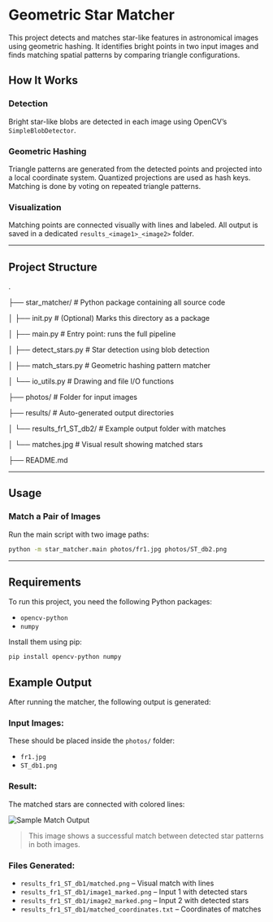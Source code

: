 # Geometric Star Matcher

This project detects and matches star-like features in astronomical images using geometric hashing. It identifies bright points in two input images and finds matching spatial patterns by comparing triangle configurations.

## How It Works

### Detection

Bright star-like blobs are detected in each image using OpenCV’s `SimpleBlobDetector`.

### Geometric Hashing

Triangle patterns are generated from the detected points and projected into a local coordinate system. Quantized projections are used as hash keys. Matching is done by voting on repeated triangle patterns.

### Visualization

Matching points are connected visually with lines and labeled. All output is saved in a dedicated `results_<image1>_<image2>` folder.

---

## Project Structure

.

├── star_matcher/ # Python package containing all source code

│ ├── init.py # (Optional) Marks this directory as a package

│ ├── main.py # Entry point: runs the full pipeline

│ ├── detect_stars.py # Star detection using blob detection

│ ├── match_stars.py # Geometric hashing pattern matcher

│ └── io_utils.py # Drawing and file I/O functions

├── photos/ # Folder for input images

├── results/ # Auto-generated output directories

│ └── results_fr1_ST_db2/ # Example output folder with matches

│ └── matches.jpg # Visual result showing matched stars

├── README.md 

---

## Usage

### Match a Pair of Images

Run the main script with two image paths:

```bash
python -m star_matcher.main photos/fr1.jpg photos/ST_db2.png
```

---

## Requirements

To run this project, you need the following Python packages:

- `opencv-python`
- `numpy`

Install them using pip:

```bash
pip install opencv-python numpy

```

## Example Output

After running the matcher, the following output is generated:

### Input Images:

These should be placed inside the `photos/` folder:

- `fr1.jpg`
- `ST_db1.png`

### Result:

The matched stars are connected with colored lines:

![Sample Match Output](results/results_fr1_ST_db2/matches.jpg)

> This image shows a successful match between detected star patterns in both images.

### Files Generated:

- `results_fr1_ST_db1/matched.png` – Visual match with lines
- `results_fr1_ST_db1/image1_marked.png` – Input 1 with detected stars
- `results_fr1_ST_db1/image2_marked.png` – Input 2 with detected stars
- `results_fr1_ST_db1/matched_coordinates.txt` – Coordinates of matches
